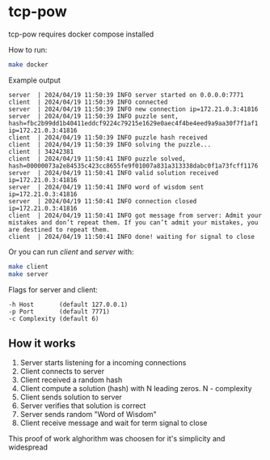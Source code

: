 # tcp-pow

tcp-pow requires docker compose installed

How to run:

```bash
make docker
```

Example output

```
server  | 2024/04/19 11:50:39 INFO server started on 0.0.0.0:7771
client  | 2024/04/19 11:50:39 INFO connected
server  | 2024/04/19 11:50:39 INFO new connection ip=172.21.0.3:41816
server  | 2024/04/19 11:50:39 INFO puzzle sent, hash=fbc2b99dd1b40411eddcf9224c79215e1629e0aec4f4be4eed9a9aa30f7f1af1 ip=172.21.0.3:41816
client  | 2024/04/19 11:50:39 INFO puzzle hash received
client  | 2024/04/19 11:50:39 INFO solving the puzzle...
client  | 34242381
client  | 2024/04/19 11:50:41 INFO puzzle solved, hash=00000073a2e84535c423cc8655fe9f01007a831a313338dabc0f1a73fcff1176
server  | 2024/04/19 11:50:41 INFO valid solution received ip=172.21.0.3:41816
server  | 2024/04/19 11:50:41 INFO word of wisdom sent ip=172.21.0.3:41816
server  | 2024/04/19 11:50:41 INFO connection closed ip=172.21.0.3:41816
client  | 2024/04/19 11:50:41 INFO got message from server: Admit your mistakes and don’t repeat them. If you can’t admit your mistakes, you are destined to repeat them.
client  | 2024/04/19 11:50:41 INFO done! waiting for signal to close
```


Or you can run *client* and *server* with:

```bash
make client
make server
```

Flags for server and client:

```
-h Host       (default 127.0.0.1)
-p Port       (default 7771)
-c Complexity (default 6)
```

## How it works

1. Server starts listening for a incoming connections
2. Client connects to server
3. Client received a random hash
4. Client compute a solution (hash) with N leading zeros. N - complexity
5. Client sends solution to server
6. Server verifies that solution is correct
7. Server sends random "Word of Wisdom"
8. Client receive message and wait for term signal to close

This proof of work alghorithm was choosen for it's simplicity and widespread  
